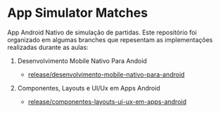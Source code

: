 # App Simulator Matches
App Android Nativo de simulação de partidas. Este repositório foi organizado em algumas branches que repesentam as implementações realizadas durante as aulas:

1. Desenvolvimento Mobile Nativo Para Andoid
    - [release/desenvolvimento-mobile-nativo-para-android](https://github.com/IanDias10/app-simulator-matches/tree/release/desenvolvimento-mobile-nativo-para-android)

2. Componentes, Layouts e UI/Ux em Apps Android
    - [release/componentes-layouts-ui-ux-em-apps-android](https://github.com/IanDias10/app-simulator-matches/tree/release/componentes-layouts-ui-ux-em-apps-android)
